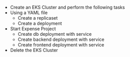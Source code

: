 - Create an EKS Cluster and perform the following tasks
- Using a YAML file
    - Create a replicaset
    - Create a deployment
- Start Expense Project
    - Create db deployment with service
    - Create backend deployment with service
    - Create frontend deployment with service
- Delete the EKS Cluster